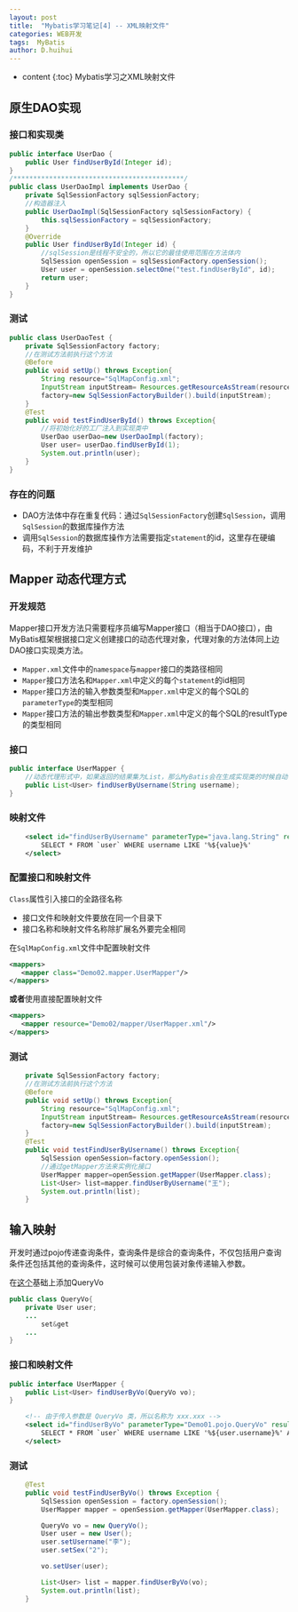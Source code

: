 ```yaml
---
layout: post
title:  "Mybatis学习笔记[4] -- XML映射文件"
categories: WEB开发
tags:  MyBatis
author: D.huihui
---
```

* content
{:toc}
Mybatis学习之XML映射文件

## 原生DAO实现

### 接口和实现类

```java
public interface UserDao {
    public User findUserById(Integer id);
}
/*******************************************/
public class UserDaoImpl implements UserDao {
    private SqlSessionFactory sqlSessionFactory;
    //构造器注入
    public UserDaoImpl(SqlSessionFactory sqlSessionFactory) {
        this.sqlSessionFactory = sqlSessionFactory;
    }
    @Override
    public User findUserById(Integer id) {
        //sqlSession是线程不安全的，所以它的最佳使用范围在方法体内
        SqlSession openSession = sqlSessionFactory.openSession();
        User user = openSession.selectOne("test.findUserById", id);
        return user;
    }
}
```

### 测试

```java
public class UserDaoTest {
    private SqlSessionFactory factory;
    //在测试方法前执行这个方法
    @Before
    public void setUp() throws Exception{
        String resource="SqlMapConfig.xml";
        InputStream inputStream= Resources.getResourceAsStream(resource);
        factory=new SqlSessionFactoryBuilder().build(inputStream);
    }
    @Test
    public void testFindUserById() throws Exception{
        //将初始化好的工厂注入到实现类中
        UserDao userDao=new UserDaoImpl(factory);
        User user= userDao.findUserById(1);
        System.out.println(user);
    }
}
```

### 存在的问题

- DAO方法体中存在重复代码：通过`SqlSessionFactory`创建`SqlSession`，调用`SqlSession`的数据库操作方法
- 调用`SqlSession`的数据库操作方法需要指定`statement`的id，这里存在硬编码，不利于开发维护

## Mapper 动态代理方式

### 开发规范

Mapper接口开发方法只需要程序员编写Mapper接口（相当于DAO接口），由MyBatis框架根据接口定义创建接口的动态代理对象，代理对象的方法体同上边DAO接口实现类方法。

- `Mapper.xml`文件中的`namespace`与`mapper`接口的类路径相同
- `Mapper`接口方法名和`Mapper.xml`中定义的每个`statement`的id相同
- `Mapper`接口方法的输入参数类型和`Mapper.xml`中定义的每个SQL的`parameterType`的类型相同
- `Mapper`接口方法的输出参数类型和`Mapper.xml`中定义的每个SQL的resultType的类型相同

### 接口

```java
public interface UserMapper {
    //动态代理形式中，如果返回的结果集为List，那么MyBatis会在生成实现类的时候自动调用selectList方法
    public List<User> findUserByUsername(String username);
}
```

### 映射文件

```xml
    <select id="findUserByUsername" parameterType="java.lang.String" resultType="Demo01.pojo.User">
        SELECT * FROM `user` WHERE username LIKE '%${value}%'
    </select>
```

### 配置接口和映射文件

`Class`属性引入接口的全路径名称

- 接口文件和映射文件要放在同一个目录下
- 接口名称和映射文件名称除扩展名外要完全相同

在`SqlMapConfig.xml`文件中配置映射文件

```xml
<mappers>
   <mapper class="Demo02.mapper.UserMapper"/> 
</mappers>
```

**或者**使用直接配置映射文件

```xml
<mappers>
   <mapper resource="Demo02/mapper/UserMapper.xml"/> 
</mappers>
```

### 测试

```java
    private SqlSessionFactory factory;
    //在测试方法前执行这个方法
    @Before
    public void setUp() throws Exception{
        String resource="SqlMapConfig.xml";
        InputStream inputStream= Resources.getResourceAsStream(resource);
        factory=new SqlSessionFactoryBuilder().build(inputStream);
    }
    @Test
    public void testFindUserByUsername() throws Exception{
        SqlSession openSession=factory.openSession();
        //通过getMapper方法来实例化接口
        UserMapper mapper=openSession.getMapper(UserMapper.class);
        List<User> list=mapper.findUserByUsername("王");
        System.out.println(list);
    }
```

## 输入映射

开发时通过pojo传递查询条件，查询条件是综合的查询条件，不仅包括用户查询条件还包括其他的查询条件，这时候可以使用包装对象传递输入参数。

在[这个](https://gongfukangee.github.io/2018/03/29/Mybatis-3/)基础上添加QueryVo

```java
public class QueryVo{
    private User user;
    ...
        set&get
    ...
}
```

### 接口和映射文件

```java
public interface UserMapper {
    public List<User> findUserByVo(QueryVo vo);
}
```

```xml
    <!-- 由于传入参数是 QueryVo 类，所以名称为 xxx.xxx -->
    <select id="findUserByVo" parameterType="Demo01.pojo.QueryVo" resultType="Demo01.pojo.User">
        SELECT * FROM `user` WHERE username LIKE '%${user.username}%' AND sex=#{user.sex}
    </select>
```

### 测试

```java
    @Test
    public void testFindUserByVo() throws Exception {
        SqlSession openSession = factory.openSession();
        UserMapper mapper = openSession.getMapper(UserMapper.class);

        QueryVo vo = new QueryVo();
        User user = new User();
        user.setUsername("李");
        user.setSex("2");

        vo.setUser(user);

        List<User> list = mapper.findUserByVo(vo);
        System.out.println(list);
    }
```






